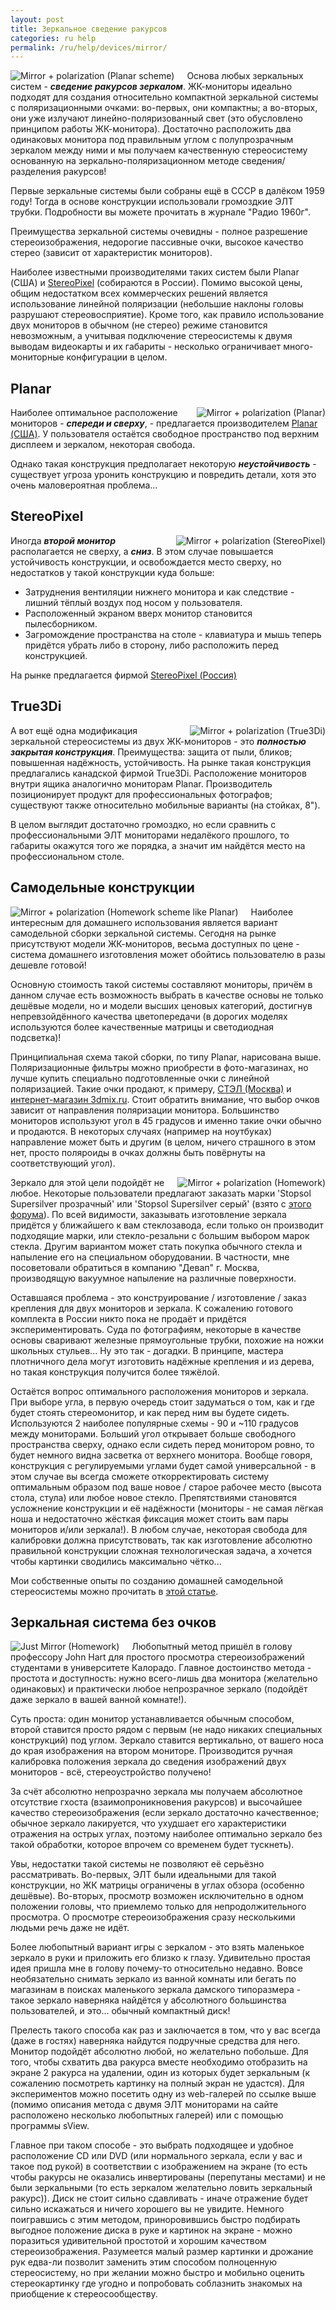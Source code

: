 ```yaml
---
layout: post
title: Зеркальное сведение ракурсов
categories: ru help
permalink: /ru/help/devices/mirror/
---
```


<div style="float: left; margin-right: 20px">
  <img src='/files/mirror_planar_scheme.png' alt='Mirror + polarization (Planar scheme)' />
</div>

Основа любых зеркальных систем - _**сведение ракурсов зеркалом**_.
ЖК-мониторы идеально подходят для создания относительно компактной зеркальной системы с поляризационными очками:
во-первых, они компактны; а во-вторых, они уже излучают линейно-поляризованный свет (это обусловлено принципом работы ЖК-монитора).
Достаточно расположить два одинаковых монитора под правильным углом с полупрозрачным зеркалом между ними
и мы получаем качественную стереосистему основанную на зеркально-поляризационном методе сведения/разделения ракурсов!

Первые зеркальные системы были собраны ещё в CCCP в далёком 1959 году! Тогда в основе конструкции использовали громоздкие ЭЛТ трубки.
Подробности вы можете прочитать в журнале "Радио 1960г".

Преимущества зеркальной системы очевидны - полное разрешение стереоизображения, недорогие пассивные очки,
высокое качество стерео (зависит от характеристик мониторов).

Наиболее известными производителями таких систем были Planar (США) и [StereoPixel](http://www.stereo-pixel.ru/lcreflex.htm) (собираются в России).
Помимо высокой цены, общим недостатком всех коммерческих решений является использование линейной поляризации (небольшие наклоны головы разрушают стереовосприятие).
Кроме того, как правило использование двух мониторов в обычном (не стерео) режиме становится невозможным,
а учитывая подключение стереосистемы к двумя выводам видеокарты и их габариты - несколько ограничивает много-мониторные конфигурации в целом.

<h2 class='indent' style='clear: left'>Planar</h2>
<div style="float: right; margin-left: 20px">
  <img src='/files/planar.png' alt='Mirror + polarization (Planar)' />
</div>

Наиболее оптимальное расположение мониторов - _**спереди и сверху**_, - предлагается производителем [Planar (США)](http://www.planar3d.com/).
У пользователя остаётся свободное пространство под верхним дисплеем и зеркалом, некоторая свобода.

Однако такая конструкция предполагает некоторую _**неустойчивость**_ - существует угроза уронить конструкцию и повредить детали, хотя это очень маловероятная проблема...

<h2 class='indent' style='clear: right'>StereoPixel</h2>
<div style="float: right; margin-left: 20px">
  <img src='/files/stereopixel.jpg' alt='Mirror + polarization (StereoPixel)' />
</div>

Иногда _**второй монитор**_ располагается не сверху, а _**сниз**_.
В этом случае повышается устойчивость конструкции, и освобождается место сверху, но недостатков у такой конструкции куда больше:

* Затруднения вентиляции нижнего монитора и как следствие - лишний тёплый воздух под носом у пользователя.
* Расположенный экраном вверх монитор становится пылесборником.
* Загромождение пространства на столе - клавиатура и мышь теперь придётся убрать либо в сторону, либо расположить перед конструкцией.

На рынке предлагается фирмой [StereoPixel (Россия)](http://www.stereo-pixel.ru/lcreflex.htm)

<h2 class='indent' style='clear: right'>True3Di</h2>
<div style="float: right; margin-left: 20px">
  <img src='/files/true3di.jpg' alt='Mirror + polarization (True3Di)' />
</div>

А вот ещё одна модификация зеркальной стереосистемы из двух ЖК-мониторов - это _**полностью закрытая конструкция**_.
Преимущества: защита от пыли, бликов; повышенная надёжность, устойчивость.
На рынке такая конструкция предлагались канадской фирмой True3Di.
Расположение мониторов внутри ящика аналогично мониторам Planar.
Производитель позиционирует продукт для профессиональных фотографов; существуют также относительно мобильные варианты (на стойках, 8").

В целом выглядит достаточно громоздко, но если сравнить с профессиональными ЭЛТ мониторами недалёкого прошлого,
то габариты окажутся того же порядка, а значит им найдётся место на профессиональном столе.

<h2 class='indent' style='clear: right'>Самодельные конструкции</h2>
<div style="float: left; margin-right: 20px">
  <img src='/files/mirror_planar_scheme3.png' alt='Mirror + polarization (Homework scheme like Planar)' />
</div>

Наиболее интересным для домашнего использования является вариант самодельной сборки зеркальной системы.
Сегодня на рынке присутствуют модели ЖК-мониторов, весьма доступных по цене - система домашнего изготовления может обойтись пользователю в разы дешевле готовой!

Основную стоимость такой системы составляют мониторы, причём в данном случае есть возможность выбрать в качестве основы
не только дешёвые модели, но и модели высших ценовых категорий, достигнув непревзойдённого качества цветопередачи
(в дорогих моделях используются более качественные матрицы и светодиодная подсветка)!

Принципиальная схема такой сборки, по типу Planar, нарисована выше.
Поляризационные фильтры можно приобрести в фото-магазинах, но лучше купить специально подготовленные очки с линейной поляризацией.
Такие очки продают, к примеру, [СТЭЛ (Москва)](http://3dstereo.ru/) и [интернет-магазин 3dmix.ru](http://www.3dmix.ru/index.php?cat=6).
Стоит обратить внимание, что выбор очков зависит от направления поляризации монитора.
Большинство мониторов используют угол в 45 градусов и именно такие очки обычно и продаются.
В некоторых случаях (например на ноутбуках) направление может быть и другим
(в целом, ничего страшного в этом нет, просто поляроиды в очках должны быть повёрнуты на соответствующий угол).

<div style="float: right; margin-left: 20px">
  <img src='/files/mirror_home.png' alt='Mirror + polarization (Homework)' />
</div>

Зеркало для этой цели подойдёт не любое. Некоторые пользователи предлагают заказать марки 'Stopsol Supersilver прозрачный'
или 'Stopsol Supersilver серый' (взято с [этого форума](http://glinka3d.ucoz.ru/forum/10-3-5)).
По всей видимости, заказывать изготовление зеркала придётся у ближайшего к вам стеклозавода, если только он производит подходящие марки,
или стекло-резальни с большим выбором марок стекла.
Другим вариантом может стать покупка обычного стекла и напыление его на специальном оборудовании.
В частности, мне посоветовали обратиться в компанию "Девап" г. Москва, производящую вакуумное напыление на различные поверхности.

Оставшаяся проблема - это конструирование / изготовление / заказ крепления для двух мониторов и зеркала.
К сожалению готового комплекта в России никто пока не продаёт и придётся экспериментировать.
Суда по фотографиям, некоторые в качестве основы сваривают железные прямоугольные трубки, похожие на ножки школьных стульев...
Ну это так - догадки. В принципе, мастера плотничного дела могут изготовить надёжные крепления и из дерева,
но такая конструкция получится более тяжёлой.

Остаётся вопрос оптимального расположения мониторов и зеркала.
При выборе угла, в первую очередь стоит задуматься о том, как и где будет стоять стереомонитор, и как перед ним вы будете сидеть.
Используются 2 наиболее популярные схемы - 90 и ~110 градусов между мониторами.
Больший угол открывает больше свободного пространства сверху, однако если сидеть перед монитором ровно,
то будет немного видна засветка от верхнего монитора.
Вообще говоря, конструкция с регулируемыми углами будет самой универсальной  - в этом случае
вы всегда сможете откорректировать систему оптимальным образом под ваше новое / старое рабочее место (высота стола, стула) или любое новое стекло.
Препятствиями становятся усложнение конструкции и её надёжности
(мониторы - не самая лёгкая ноша и недостаточно жёсткая фиксация может стоить вам пары мониторов и/или зеркала!).
В любом случае, некоторая свобода для калибровки должна присутствовать, так как изготовление абсолютно правильной конструкции сложная технологическая задача,
а хочется чтобы картинки сводились максимально чётко...

Мои собственные опыты по созданию домашней самодельной стереосистемы можно прочитать в [этой статье](/ru/help/devices/mirror_self/).

<h2 class='indent' style='clear: right'>Зеркальная система без очков</h2>
<div style="float: left; margin-right: 20px">
  <img src='/files/mirror_stuped_l.jpg' alt='Just Mirror (Homework)' />
</div>

Любопытный метод пришёл в голову профессору John Hart для простого просмотра стереоизображений студентами в университете Калорадо.
Главное достоинство метода - простота и доступность: нужно всего-лишь два монитора (желательно одинаковых)
и практически любое непрозрачное зеркало (подойдёт даже зеркало в вашей ванной комнате!).

Суть проста: один монитор устанавливается обычным способом, второй ставится просто рядом с первым
(не надо никаких специальных конструкций) под углом.
Зеркало ставится вертикально, от вашего носа до края изображения на втором мониторе.
Производится ручная калибровка положения зеркала до сведения изображений двух мониторов - всё, стереоустройство получено!

За счёт абсолютно непрозрачно зеркала мы получаем абсолютное отсутствие гхоста (взаимопроникновения ракурсов)
и высочайшее качество стереоизображения (если зеркало достаточно качественное;
обычное зеркало лакируется, что ухудшает его характеристики отражения на острых углах, поэтому наиболее оптимально зеркало без такой обработки,
которое впрочем со временем будет тускнеть).

Увы, недостатки такой системы не позволяют её серьёзно рассматривать.
Во-первых, ЭЛТ были идеальными для такой конструкции, но ЖК матрицы ограничены в углах обзора (особенно дешёвые).
Во-вторых, просмотр возможен исключительно в одном положении головы, что приемлемо только для непродолжительного просмотра.
О просмотре стереоизображения сразу несколькими людьми речь даже не идёт.

Более любопытный вариант игры с зеркалом - это взять маленькое зеркало в руки и приложить его близко к глазу.
Удивительно простая идея пришла мне в голову почему-то относительно недавно.
Вовсе необязательно снимать зеркало из ванной комнаты или бегать по магазинам в поисках маленького зеркала
дамского типоразмера - такое зеркало наверняка найдётся у абсолютного большинства пользователей, и это... обычный компактный диск!

Прелесть такого способа как раз и заключается в том, что у вас всегда (даже в гостях) наверняка найдутся подручные средства для него.
Монитор подойдёт абсолютно любой, но желательно побольше.
Для того, чтобы схватить два ракурса вместе необходимо отобразить на экране 2 ракурса на удалении,
один из которых будет зеркальным (к сожалению посмотреть картинку на полный экран не удастся).
Для экспериментов можно посетить одну из web-галерей по ссылке выше
(помимо описания метода с двумя ЭЛТ мониторами на сайте расположено несколько любопытных галерей) или с помощью программы sView.

Главное при таком способе - это выбрать подходящее и удобное расположение CD или DVD (или нормального зеркала, если у вас и такое под рукой)
в соответствии с изображением на экране (то есть чтобы ракурсы не оказались инвертированы (перепутаны местами)
и не были зеркальными (то есть зеркалом желательно ловить зеркальный ракурс)).
Диск не стоит сильно сдавливать - иначе отражение будет сильно искажаться и ничего хорошего вы не увидите.
Немного поигравшись с этим методом, приноровившись быстро подбирать выгодное положение диска в руке
и картинок на экране - можно поразиться удивительной простотой и хорошим качеством стереоизображения.
Разумеется малый размер картинки и дрожание рук едва-ли позволит заменить этим способом полноценную стереосистему,
но при желании можно быстро и мобильно оценить стереокартинку где угодно и попробовать соблазнить знакомых на приобщение к стереосообществу.
